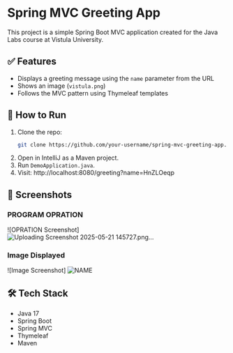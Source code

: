 # Spring MVC Greeting App

This project is a simple Spring Boot MVC application created for the Java Labs course at Vistula University.

## ✅ Features
- Displays a greeting message using the `name` parameter from the URL
- Shows an image (`vistula.png`)
- Follows the MVC pattern using Thymeleaf templates

## 🚀 How to Run
1. Clone the repo:
   ```bash
   git clone https://github.com/your-username/spring-mvc-greeting-app.git
   ```
2. Open in IntelliJ as a Maven project.
3. Run `DemoApplication.java`.
4. Visit: http://localhost:8080/greeting?name=HnZLOeqp

## 📸 Screenshots
### PROGRAM OPRATION
![OPRATION Screenshot] ![Uploading Screenshot 2025-05-21 145727.png…]()



### Image Displayed
![Image Screenshot]  ![NAME](https://github.com/user-attachments/assets/d421d076-dce2-453a-9b00-e36a1ba724a3)


## 🛠 Tech Stack
- Java 17
- Spring Boot
- Spring MVC
- Thymeleaf
- Maven
